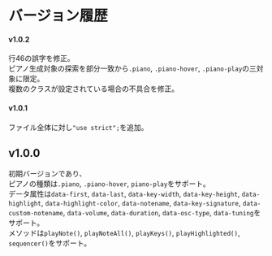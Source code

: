 # バージョン履歴

#### v1.0.2
行46の誤字を修正。  
ピアノ生成対象の探索を部分一致から`.piano`, `.piano-hover`, `.piano-play`の三対象に限定。  
複数のクラスが設定されている場合の不具合を修正。

#### v1.0.1
ファイル全体に対し`"use strict";`を追加。

## v1.0.0
初期バージョンであり、  
ピアノの種類は`.piano`, `.piano-hover`, `piano-play`をサポート。  
データ属性は`data-first`, `data-last`, `data-key-width`, `data-key-height`, `data-highlight`, `data-highlight-color`, `data-notename`, `data-key-signature`, `data-custom-notename`, `data-volume`, `data-duration`, `data-osc-type`, `data-tuning`をサポート。  
メソッドは`playNote()`, `playNoteAll()`, `playKeys()`, `playHighlighted()`, `sequencer()`をサポート。
